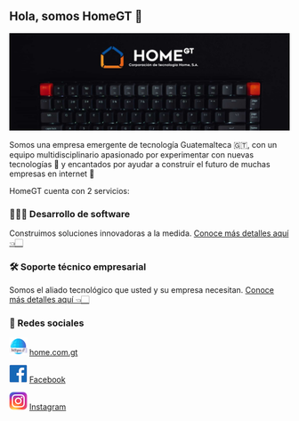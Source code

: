 ## Hola, somos HomeGT 👋
![Imágen de portada](https://raw.githubusercontent.com/HomeGT/.github/4a1695439f179724c8002c3019873327d8e25a73/profile/img-front-page.jpg)

Somos una empresa emergente de tecnología Guatemalteca 🇬🇹, con un equipo multidisciplinario apasionado por experimentar con nuevas tecnologías 🚀 y encantados por ayudar a construir el futuro de muchas empresas en internet 🤯

HomeGT cuenta con 2 servicios:

### 👨🏻‍💻 Desarrollo de software
Construimos soluciones innovadoras a la medida.
[Conoce más detalles aquí 👈🏻](https://home.com.gt/es/services/development)

### 🛠 Soporte técnico empresarial
Somos el aliado tecnológico que usted y su empresa necesitan.
[Conoce más detalles aquí 👈🏻](https://home.com.gt/es/services/technical-support)

### 📲 Redes sociales
![website-web](https://github.com/HomeGT/.github/blob/master/profile/website-logo.png?raw=true) [home.com.gt](https://home.com.gt/)

![facebook-logo](https://github.com/HomeGT/.github/blob/master/profile/facebook-logo.png?raw=true) [Facebook](https://www.facebook.com/home.com.gt)

![instagram-logo](https://github.com/HomeGT/.github/blob/master/profile/instagram-logo.png?raw=true) [Instagram](https://www.instagram.com/home.com.gt/)

